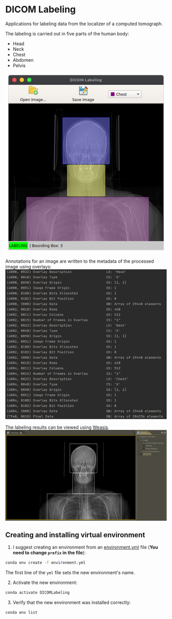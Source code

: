 # DICOM Labeling
Applications for labeling data from the localizer of a computed tomograph.

The labeling is carried out in five parts of the human body:
* Head
* Neck
* Chest
* Abdomen
* Pelvis

![DICOMLabeling](https://github.com/AlexeyPopov1997/DICOMLabeling/blob/master/pictures/labeling.png?raw=true)

Annotations for an image are written to the metadata of the processed image using overlays:
![Metadata](https://github.com/AlexeyPopov1997/DICOMLabeling/blob/master/pictures/metadata.png?raw=true)

The labeling results can be viewed using [Weasis](https://github.com/nroduit/Weasis).
![Metadata](https://github.com/AlexeyPopov1997/DICOMLabeling/blob/master/pictures/result.png?raw=true)

## Creating and installing virtual environment
1. I suggest creating an environment from an [environment.yml](https://github.com/AlexeyPopov1997/DICOMLabeling/blob/master/environment.yml) file (**You need to change `prefix` in the file**):
```sh
conda env create -f environment.yml
```

The first line of the `yml` file sets the new environment's name.

2. Activate the new environment: 
```sh
conda activate DICOMLabeling
```

3. Verify that the new environment was installed correctly: 
```sh
conda env list
```
